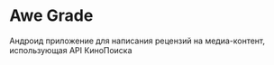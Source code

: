 # Awe Grade

Андроид приложение для написания рецензий на медиа-контент, использующая API КиноПоиска
